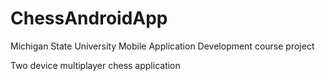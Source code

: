 # ChessAndroidApp

Michigan State University Mobile Application Development course project


Two device multiplayer chess application 

